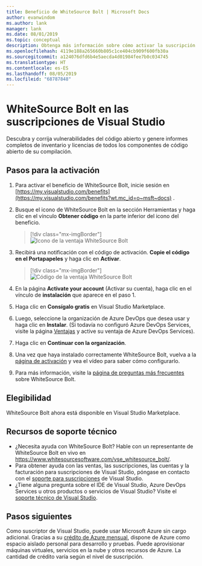 ```yaml
---
title: Beneficio de WhiteSource Bolt | Microsoft Docs
author: evanwindom
ms.author: lank
manager: lank
ms.date: 08/01/2019
ms.topic: conceptual
description: Obtenga más información sobre cómo activar la suscripción de WhiteSource Bolt que se incluye con la suscripción a Visual Studio.
ms.openlocfilehash: 4119e188a265660b805c1ce404cb909f600fb30a
ms.sourcegitcommit: a124076dfd6b4e5aecda4d01984fee7b0c034745
ms.translationtype: HT
ms.contentlocale: es-ES
ms.lasthandoff: 08/05/2019
ms.locfileid: "68787848"
---
```

# <a name="whitesource-bolt-in-visual-studio-subscriptions"></a>WhiteSource Bolt en las suscripciones de Visual Studio

Descubra y corrija vulnerabilidades del código abierto y genere informes completos de inventario y licencias de todos los componentes de código abierto de su compilación. 

## <a name="activation-steps"></a>Pasos para la activación

1. Para activar el beneficio de WhiteSource Bolt, inicie sesión en [https://my.visualstudio.com/benefits](https://my.visualstudio.com/benefits?wt.mc_id=o~msft~docs) .

2. Busque el icono de WhiteSource Bolt en la sección Herramientas y haga clic en el vínculo **Obtener código** en la parte inferior del icono del beneficio.
   > [!div class="mx-imgBorder"]
   > ![Icono de la ventaja WhiteSource Bolt](_img/vs-whitesource/vs-whitesource-tile.png)

3. Recibirá una notificación con el código de activación.  **Copie el código en el Portapapeles** y haga clic en **Activar**.
   > [!div class="mx-imgBorder"]
   > ![Código de la ventaja WhiteSource Bolt](_img/vs-whitesource/vs-whitesource-code.png)

4. En la página **Activate your account** (Activar su cuenta), haga clic en el vínculo de **instalación** que aparece en el paso 1.
5. Haga clic en **Consígalo gratis** en Visual Studio Marketplace.
6. Luego, seleccione la organización de Azure DevOps que desea usar y haga clic en **Instalar**.  (Si todavía no configuró Azure DevOps Services, visite la página [Ventajas](https://my.visualstudio.com/benefits) y active su ventaja de Azure DevOps Services).

7. Haga clic en **Continuar con la organización**.
8. Una vez que haya instalado correctamente WhiteSource Bolt, vuelva a la [página de activación](https://bolt.whitesourcesoftware.com/whitesource-bolt-azure-devops#activate) y vea el vídeo para saber cómo configurarlo. 
9. Para más información, visite la [página de preguntas más frecuentes](https://bolt.whitesourcesoftware.com/azure/faq/) sobre WhiteSource Bolt. 

## <a name="eligibility"></a>Elegibilidad
WhiteSource Bolt ahora está disponible en Visual Studio Marketplace. 

## <a name="support-resources"></a>Recursos de soporte técnico
- ¿Necesita ayuda con WhiteSource Bolt?  Hable con un representante de WhiteSource Bolt en vivo en https://www.whitesourcesoftware.com/vse_whitesource_bolt/.
- Para obtener ayuda con las ventas, las suscripciones, las cuentas y la facturación para suscripciones de Visual Studio, póngase en contacto con el [soporte para suscripciones](https://visualstudio.microsoft.com/subscriptions/support/) de Visual Studio.
- ¿Tiene alguna pregunta sobre el IDE de Visual Studio, Azure DevOps Services u otros productos o servicios de Visual Studio?  Visite el [soporte técnico de Visual Studio](https://visualstudio.microsoft.com/support/).

## <a name="next-steps"></a>Pasos siguientes
Como suscriptor de Visual Studio, puede usar Microsoft Azure sin cargo adicional.  Gracias a su [crédito de Azure mensual](vs-azure.md), dispone de Azure como espacio aislado personal para desarrollo y pruebas.  Puede aprovisionar máquinas virtuales, servicios en la nube y otros recursos de Azure.  La cantidad de crédito varía según el nivel de suscripción.